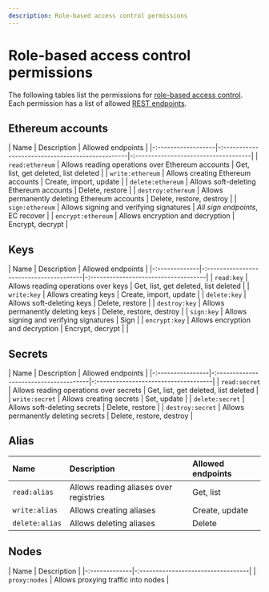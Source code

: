 ```yaml
---
description: Role-based access control permissions
---
```


# Role-based access control permissions

The following tables list the permissions for [role-based access control](../Concepts/Authorization.md#role-based-access-control).
Each permission has a list of allowed [REST endpoints](Rest.md).

## Ethereum accounts

| Name               | Description                                      | Allowed endpoints                    |
|-:------------------|-:------------------------------------------------|-:------------------------------------|
| `read:ethereum`    | Allows reading operations over Ethereum accounts | Get, list, get deleted, list deleted |
| `write:ethereum`   | Allows creating Ethereum accounts                | Create, import, update               |
| `delete:ethereum`  | Allows soft-deleting Ethereum accounts           | Delete, restore                      |
| `destroy:ethereum` | Allows permanently deleting Ethereum accounts    | Delete, restore, destroy             |
| `sign:ethereum`    | Allows signing and verifying signatures          | *All sign endpoints*, EC recover     |
| `encrypt:ethereum` | Allows encryption and decryption                 | Encrypt, decrypt                     |


## Keys

| Name          | Description                             | Allowed endpoints                    |
|-:-------------|-:---------------------------------------|-:------------------------------------|
| `read:key`    | Allows reading operations over keys     | Get, list, get deleted, list deleted |
| `write:key`   | Allows creating keys                    | Create, import, update               |
| `delete:key`  | Allows soft-deleting keys               | Delete, restore                      |
| `destroy:key` | Allows permanently deleting keys        | Delete, restore, destroy             |
| `sign:key`    | Allows signing and verifying signatures | Sign                                 |
| `encrypt:key` | Allows encryption and decryption        | Encrypt, decrypt                     |
                 |

## Secrets

| Name             | Description                            | Allowed endpoints                    |
|-:----------------|-:--------------------------------------|-:------------------------------------|
| `read:secret`    | Allows reading operations over secrets | Get, list, get deleted, list deleted |
| `write:secret`   | Allows creating secrets                | Set, update                          |
| `delete:secret`  | Allows soft-deleting secrets           | Delete, restore                      |
| `destroy:secret` | Allows permanently deleting secrets    | Delete, restore, destroy             |


## Alias

| Name             | Description                            | Allowed endpoints                    |
| :--------------- | :------------------------------------- | :----------------------------------- |
| `read:alias`     | Allows reading aliases over registries | Get, list                            |
| `write:alias`    | Allows creating aliases                | Create, update                       |
| `delete:alias`   | Allows deleting aliases                | Delete                               |

## Nodes

| Name          | Description                        |
|-:-------------|-:----------------------------------|
| `proxy:nodes` | Allows proxying traffic into nodes |
